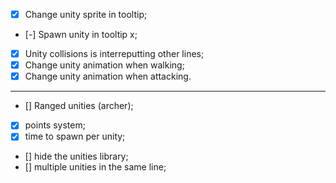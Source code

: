 - [X] Change unity sprite in tooltip;
- [-] Spawn unity in tooltip x;
- [X] Unity collisions is interreputting other lines;
- [X] Change unity animation when walking;
- [X] Change unity animation when attacking.

---

- [] Ranged unities (archer);
- [x] points system;
- [x] time to spawn per unity;
- [] hide the unities library;
- [] multiple unities in the same line;